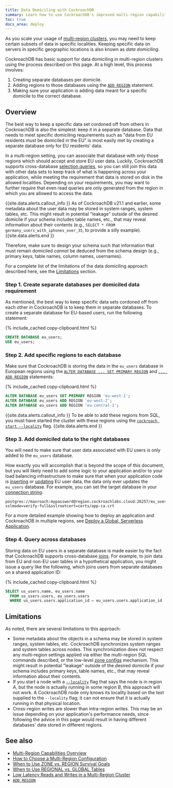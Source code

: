 ```yaml
---
title: Data Domiciling with CockroachDB
summary: Learn how to use CockroachDB's improved multi-region capabilities to implement data domiciling.
toc: true
docs_area: deploy
---
```


As you scale your usage of [multi-region clusters](multiregion-overview.html), you may need to keep certain subsets of data in specific localities. Keeping specific data on servers in specific geographic locations is also known as _data domiciling_.

CockroachDB has basic support for data domiciling in multi-region clusters using the process described on this page. At a high level, this process involves:

1. Creating separate databases per domicile.
1. Adding regions to those databases using the [`ADD REGION`](add-region.html) statement.
1. Making sure your application is adding data meant for a specific domicile to the correct database.

## Overview

The best way to keep a specific data set cordoned off from others in CockroachDB is also the simplest: keep it in a separate database. Data that needs to meet specific domiciling requirements such as "data from EU residents must be domiciled in the EU" is most easily met by creating a separate database only for EU residents' data.

In a multi-region setting, you can associate that database with only those regions which should accept and store EU user data. Luckily, CockroachDB supports cross-database [selection queries](selection-queries.html), so you can still join this data with other data sets to keep track of what is happening across your application, while meeting the requirement that data is stored on disk in the allowed localities. Depending on your requirements, you may want to further require that even read queries are only generated from the region in which you are allowed to access the data.

{{site.data.alerts.callout_info }}
As of CockroachDB v21.1 and earlier, some metadata about the user data may be stored in system ranges, system tables, etc. This might result in potential "leakage" outside of the desired domicile if your schema includes table names, etc., that may reveal information about their contents (e.g., `SELECT * FROM germany_users_with_iphones_over_35`, to provide a silly example).
{{site.data.alerts.end }}

Therefore, make sure to design your schema such that information that must remain domiciled _cannot_ be deduced from the schema design (e.g., primary keys, table names, column names, usernames).

For a complete list of the limitations of the data domiciling approach described here, see the [Limitations](#limitations) section.

### Step 1. Create separate databases per domiciled data requirement

As mentioned, the best way to keep specific data sets cordoned off from each other in CockroachDB is to keep them in separate databases. To create a separate database for EU-based users, run the following statement:

{% include_cached copy-clipboard.html %}
~~~ sql
CREATE DATABASE eu_users;
USE eu_users;
~~~

### Step 2. Add specific regions to each database

Make sure that CockroachDB is storing the data in the `eu_users` database in European regions using the [`ALTER DATABASE ... SET PRIMARY REGION`](set-primary-region.html) and [`... ADD REGION`](add-region.html) statements:

{% include_cached copy-clipboard.html %}
~~~ sql
ALTER DATABASE eu_users SET PRIMARY REGION 'eu-west-1';
ALTER DATABASE eu_users ADD REGION 'eu-west-2';
ALTER DATABASE eu_users ADD REGION 'eu-central-1';
~~~

{{site.data.alerts.callout_info }}
To be able to add these regions from SQL, you must have started the cluster with these regions using the [`cockroach start --locality`](cockroach-start.html#locality) flag.
{{site.data.alerts.end }}

### Step 3. Add domiciled data to the right databases

You will need to make sure that user data associated with EU users is only added to the `eu_users` database.

How exactly you will accomplish that is beyond the scope of this document, but you will likely need to add some logic to your application and/or to your load balancing infrastructure to make sure that when your application code is [inserting](insert.html) or [updating](update.html) EU user data, the data only ever updates the `eu_users` database. For example, you can set the target database in your [connection string](connection-parameters.html):

~~~
postgres://maxroach:mypassword@region.cockroachlabs.cloud:26257/eu_users?sslmode=verify-full&sslrootcert=certs/app-ca.crt
~~~

For a more detailed example showing how to deploy an application and CockroachDB in multiple regions, see [Deploy a Global, Serverless Application](movr-flask-deployment.html#global-application-deployment).

### Step 4. Query across databases

Storing data on EU users in a separate database is made easier by the fact that CockroachDB supports cross-database [joins](joins.html). For example, to join data from EU and non-EU user tables in a hypothetical application, you might issue a query like the following, which joins users from separate databases on a shared application ID:

{% include_cached copy-clipboard.html %}
~~~ sql
SELECT us_users.name, eu_users.name
  FROM us_users.users, eu_users.users
  WHERE us_users.users.application_id = eu_users.users.application_id ...
~~~

## Limitations

As noted, there are several limitations to this approach:

- Some metadata about the objects in a schema may be stored in system ranges, system tables, etc. CockroachDB synchronizes system ranges and system tables across nodes. This synchronization does not respect any multi-region settings applied via either the multi-region SQL commands described, or the low-level [zone configs](configure-replication-zones.html) mechanism. This might result in potential "leakage" outside of the desired domicile if your schema includes primary keys, table names, etc., that may reveal information about their contents.
- If you start a node with a [`--locality`](cockroach-start.html#locality) flag that says the node is in region _A_, but the node is actually running in some region _B_, this approach will not work. A CockroachDB node only knows its locality based on the text supplied to the `--locality` flag; it can not ensure that it is actually running in that physical location.
- Cross-region writes are slower than intra-region writes. This may be an issue depending on your application's performance needs, since following the advice in this page would result in having different databases' data stored in different regions.

## See also

- [Multi-Region Capabilities Overview](multiregion-overview.html)
- [How to Choose a Multi-Region Configuration](choosing-a-multi-region-configuration.html)
- [When to Use ZONE vs. REGION Survival Goals](when-to-use-zone-vs-region-survival-goals.html)
- [When to Use REGIONAL vs. GLOBAL Tables](when-to-use-regional-vs-global-tables.html)
- [Low Latency Reads and Writes in a Multi-Region Cluster](demo-low-latency-multi-region-deployment.html)
- [`ADD REGION`](add-region.html)
